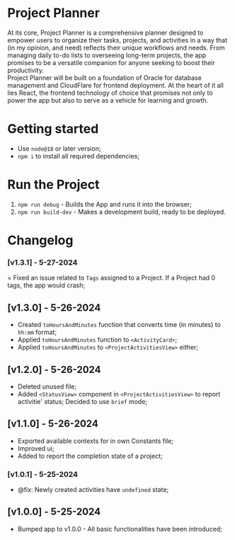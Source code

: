 # Project Planner

At its core, Project Planner is a comprehensive planner designed to empower users to organize their tasks, projects, and activities in a way that (in my opinion, and need) reflects their unique workflows and needs. From managing daily to-do lists to overseeing long-term projects, the app promises to be a versatile companion for anyone seeking to boost their productivity. <br />
Project Planner will be built on a foundation of Oracle for database management and CloudFlare for frontend deployment. At the heart of it all lies React, the frontend technology of choice that promises not only to power the app but also to serve as a vehicle for learning and growth.

# Getting started
- Use `node@18` or later version;
- `npm i` to install all required dependencies;

# Run the Project
1. `npm run debug` - Builds the App and runs it into the browser;
2. `npm run build-dev` - Makes a development build, ready to be deployed.

# Changelog
### [v1.3.1] - 5-27-2024
= Fixed an issue related to `Tags` assigned to a Project. If a Project had 0 tags, the app would crash;
## [v1.3.0] - 5-26-2024
- Created `toHoursAndMinutes` function that converts time (in minutes) to `hh:mm` format;
- Applied `toHoursAndMinutes` function to `<ActivityCard>`;
- Applied `toHoursAndMinutes` to `<ProjectActivitiesView>` either;
## [v1.2.0] - 5-26-2024
- Deleted unused file;
- Added `<StatusView>` component in `<ProjectActivitiesView>` to report activitie' status; Decided to use `brief` mode;
## [v1.1.0] - 5-26-2024
- Exported available contexts for <StatusView> in own Constants file;
- Improved <ProjectItemView> ui; 
- Added <CircularProgress> to report the completion state of a project;
### [v1.0.1] - 5-25-2024
- @fix: Newly created activities have `undefined` state;
## [v1.0.0] - 5-25-2024
- Bumped app to v1.0.0 - All basic functionalities have been introduced;